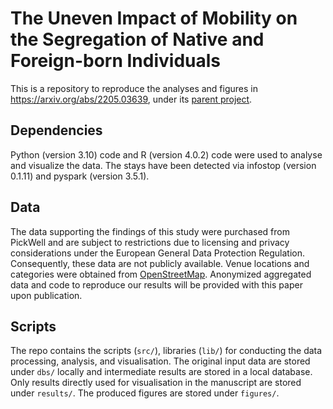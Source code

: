 # The Uneven Impact of Mobility on the Segregation of Native and Foreign-born Individuals
This is a repository to reproduce the analyses and figures in https://arxiv.org/abs/2205.03639, under its 
[parent project](https://github.com/MobiSegInsights).

## Dependencies
Python (version 3.10) code and R (version 4.0.2) code were used to analyse and visualize the data. 
The stays have been detected via infostop (version 0.1.11) and pyspark (version 3.5.1).

## Data
The data supporting the findings of this study were purchased from PickWell and are subject to restrictions due to licensing 
and privacy considerations under the European General Data Protection Regulation. 
Consequently, these data are not publicly available. 
Venue locations and categories were obtained from [OpenStreetMap](https://download.geofabrik.de/europe.html). 
Anonymized aggregated data and code to reproduce our results will be provided with this paper upon publication.

## Scripts
The repo contains the scripts (`src/`), libraries (`lib/`) for conducting the data processing, analysis, and visualisation.
The original input data are stored under `dbs/` locally and intermediate results are stored in a local database.
Only results directly used for visualisation in the manuscript are stored under `results/`.
The produced figures are stored under `figures/`.